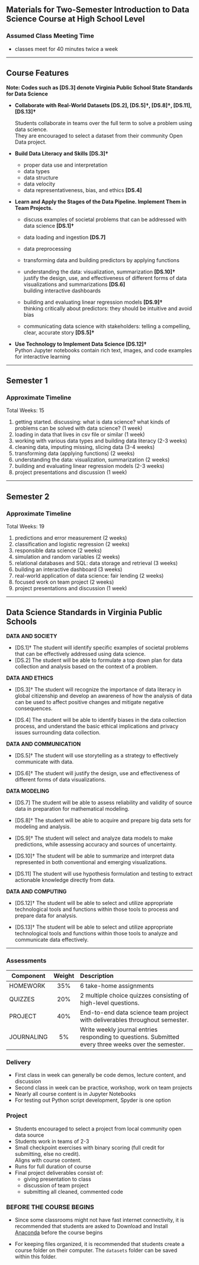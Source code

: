 ## Materials for Two-Semester Introduction to Data Science Course at High School Level

### Assumed Class Meeting Time
- classes meet for 40 minutes twice a week

---

## Course Features

**Note: Codes such as [DS.3] denote Virginia Public School State Standards for Data Science**


- **Collaborate with Real-World Datasets [DS.2], [DS.5]†, [DS.8]†, [DS.11], [DS.13]†**   

  Students collaborate in teams over the full term to solve a problem using data science.  
  They are encouraged to select a dataset from their community Open Data project.

- **Build Data Literacy and Skills**  **[DS.3]†**  

  - proper data use and interpretation
  - data types
  - data structure
  - data velocity
  - data representativeness, bias, and ethics **[DS.4]**

- **Learn and Apply the Stages of the Data Pipeline.  Implement Them in Team Projects.**  

  - discuss examples of societal problems that can be addressed with data science **[DS.1]†**  

  - data loading and ingestion **[DS.7]**

  - data preprocessing

  - transforming data and building predictors by applying functions

  - understanding the data: visualization, summarization **[DS.10]†**  
    justify the design, use, and effectiveness of different forms of data visualizations and summarizations **[DS.6]**  
    building interactive dashboards

  - building and evaluating linear regression models  **[DS.9]†**  
    thinking critically about predictors: they should be intuitive and avoid bias

  - communicating data science with stakeholders: telling a compelling, clear, accurate story **[DS.5]†**  

- **Use Technology to Implement Data Science [DS.12]†**  
  Python Jupyter notebooks contain rich text, images, and code examples for interactive learning

---

## Semester 1

### Approximate Timeline

Total Weeks: 15  
1) getting started. discussing: what is data science? what kinds of problems can be solved with data science? (1 week)  
2) loading in data that lives in csv file or similar (1 week)  
3) working with various data types and building data literacy (2-3 weeks)  
4) cleaning data, imputing missing, slicing data (3-4 weeks)  
5) transforming data (applying functions) (2 weeks)  
6) understanding the data: visualization, summarization (2 weeks)  
7) building and evaluating linear regression models (2-3 weeks)  
8) project presentations and discussion (1 week)  

---

## Semester 2

### Approximate Timeline

Total Weeks: 19  
1) predictions and error measurement (2 weeks)  
2) classification and logistic regression (2 weeks)  
3) responsible data science (2 weeks)  
4) simulation and random variables (2 weeks)  
5) relational databases and SQL: data storage and retrieval (3 weeks)  
6) building an interactive dashboard (3 weeks)  
7) real-world application of data science: fair lending (2 weeks)  
8) focused work on team project (2 weeks)   
9) project presentations and discussion (1 week)  

---

## Data Science Standards in Virginia Public Schools

**DATA AND SOCIETY**  
- [DS.1]†  The student will identify specific examples of societal problems that can be effectively addressed using data science.
- [DS.2]	 The student will be able to formulate a top down plan for data collection and analysis based on the context of a problem.

**DATA AND ETHICS**  
- [DS.3]†  The student will recognize the importance of data literacy in global citizenship and develop an awareness of how the analysis of data can be used to affect positive changes and mitigate negative consequences.

- [DS.4]	 The student will be able to identify biases in the data collection process, and understand the basic ethical implications and privacy issues surrounding data collection.

**DATA AND COMMUNICATION**    
- [DS.5]†  The student will use storytelling as a strategy to effectively communicate with data.

- [DS.6]†  The student will justify the design, use and effectiveness of different forms of data visualizations.

**DATA MODELING**  
- [DS.7]  The student will be able to assess reliability and validity of source data in preparation for mathematical modeling.

- [DS.8]†  The student will be able to acquire and prepare big data sets for modeling and analysis.

- [DS.9]†  The student will select and analyze data models to make predictions, while assessing accuracy and sources of uncertainty.

- [DS.10]†  The student will be able to summarize and interpret data represented in both conventional and emerging visualizations.

- [DS.11]  The student will use hypothesis formulation and testing to extract actionable knowledge directly from data.

**DATA AND COMPUTING**  
- [DS.12]†  The student will be able to select and utilize appropriate technological tools and functions within those tools to process and prepare data for analysis.

- [DS.13]†  The student will be able to select and utilize appropriate technological tools and functions within those tools to analyze and communicate data effectively.

---

### Assessments

| Component   | Weight | Description |
| ----------- | :-----------: | :----------- |
| HOMEWORK      | 35%       | 6 take-home assignments |
| QUIZZES      | 20%       | 2 multiple choice quizzes consisting of high-level questions. |
| PROJECT      | 40%       | End-to-end data science team project with deliverables throughout semester. |
| JOURNALING      | 5%       | Write weekly journal entries responding to questions. Submitted every three weeks over the semester. |


### Delivery

- First class in week can generally be code demos, lecture content, and discussion
- Second class in week can be practice, workshop, work on team projects
- Nearly all course content is in Jupyter Notebooks
- For testing out Python script development, Spyder is one option

### Project

- Students encouraged to select a project from local community open data source  
- Students work in teams of 2-3
- Small checkpoint exercises with binary scoring (full credit for submitting, else no credit).  
  Aligns with course content.
- Runs for full duration of course
- Final project deliverables consist of:  
  - giving presentation to class 
  - discussion of team project 
  - submitting all cleaned, commented code
  
### BEFORE THE COURSE BEGINS
  
- Since some classrooms might not have fast internet connectivity, it is recommended that students are asked to Download and Install [Anaconda](https://www.anaconda.com/products/individual) before the course begins

- For keeping files organized, it is recommended that students create a course folder on their computer. The `datasets` folder can be saved within this folder.

